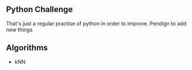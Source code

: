## Python Challenge
That's just a regular practise of python in order to improve. Pendign to add new things

## Algorithms
* kNN
